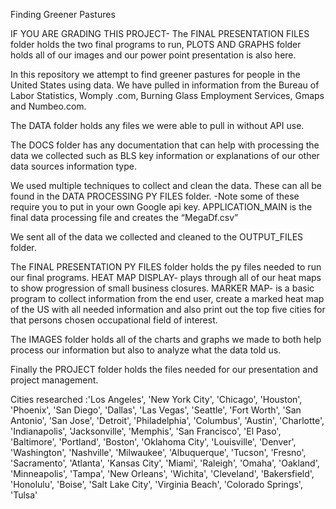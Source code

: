 Finding Greener Pastures

IF YOU ARE GRADING THIS PROJECT- The FINAL PRESENTATION FILES folder holds the two final programs to run, PLOTS AND GRAPHS folder holds all of our images and our power point presentation is also here.

In this repository we attempt to find greener pastures for people in the United States using data. We have pulled in information from the Bureau of Labor Statistics, Womply .com, Burning  Glass Employment Services, Gmaps and Numbeo.com.

The DATA folder holds any files we were able to pull in without API use.

The DOCS folder has any documentation that can help with processing the data we collected such as BLS key information or explanations of our other data sources information type.

 We used multiple techniques to collect and clean the data. These can all be found in the DATA PROCESSING PY FILES folder. -Note some of these require you to put in your own Google api key. APPLICATION_MAIN is the final data processing file and creates the “MegaDf.csv”

We sent all of the data we collected and cleaned to the OUTPUT_FILES folder.

The FINAL PRESENTATION PY FILES folder holds the py files needed to run our final programs.
	HEAT MAP DISPLAY- plays through all of our heat maps to show progression of small business closures.
	MARKER MAP- is a basic program to collect information from the end user, create a marked heat map of the US with all needed information and also print out the top five cities for that persons chosen occupational field of interest.

The IMAGES folder holds all of the charts and graphs we made to both help process our information but also to analyze what the data told us. 

Finally the PROJECT folder holds the files needed for our presentation and project management.


Cities researched    :'Los Angeles', 'New York City', 'Chicago', 'Houston', 'Phoenix', 'San Diego',
 'Dallas', 'Las Vegas', 'Seattle', 'Fort Worth', 'San Antonio', 'San Jose',
 'Detroit', 'Philadelphia', 'Columbus', 'Austin', 'Charlotte', 'Indianapolis',
 'Jacksonville', 'Memphis', 'San Francisco', 'El Paso', 'Baltimore', 'Portland',
 'Boston', 'Oklahoma City', 'Louisville', 'Denver', 'Washington', 'Nashville',
 'Milwaukee', 'Albuquerque', 'Tucson', 'Fresno', 'Sacramento', 'Atlanta',
 'Kansas City', 'Miami', 'Raleigh', 'Omaha', 'Oakland', 'Minneapolis', 'Tampa',
 'New Orleans', 'Wichita', 'Cleveland', 'Bakersfield', 'Honolulu', 'Boise',
 'Salt Lake City', 'Virginia Beach', 'Colorado Springs', 'Tulsa'
